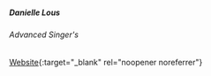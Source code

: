 ##### Danielle Lous

###### Advanced Singer's

[Website](https://fabulousbeing.com/){:target="_blank" rel="noopener noreferrer"}
